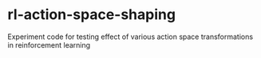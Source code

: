 # rl-action-space-shaping
Experiment code for testing effect of various action space transformations in reinforcement learning

